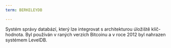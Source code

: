 ```yaml
---
term: BERKELEYDB

---
```

Systém správy databází, který lze integrovat s architekturou úložiště klíč-hodnota. Byl používán v raných verzích Bitcoinu a v roce 2012 byl nahrazen systémem LevelDB.